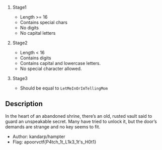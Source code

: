 1. Stage1
    - Length >= 16
    - Contains special chars
    - No digits
    - No capital letters

2. Stage2
    - Length < 16
    - Contains digits
    - Contains capital and lowercase letters.
    - No special character allowed.

3. Stage3
    - Should be equal to `LetMeInOrImTellingMom`


## Description
In the heart of an abandoned shrine, there’s an old, rusted vault said to guard an unspeakable secret. Many have tried to unlock it, but the door’s demands are strange and no key seems to fit.

- Author: kandarp/hampter
- Flag: apoorvctf{P4tch_1t_L1k3_1t's_H0t1}


